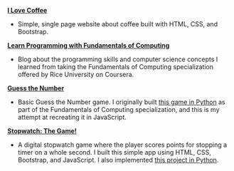 
<a href="https://kyleyasumiishi.github.io/Web-Development/coffee.html" target="_blank"><strong>I Love Coffee</strong></a>
<ul><li>Simple, single page website about coffee built with HTML, CSS, and Bootstrap.</li></ul>

<a href="https://kyleyasumiishi.github.io/Web-Development/Fund_of_Computing/index.html" target="_blank"><strong>Learn Programming with Fundamentals of Computing</strong></a>
<ul><li>Blog about the programming skills and computer science concepts I learned from taking the Fundamentals of Computing specialization offered by Rice University on Coursera.</li></ul>

<a href="https://kyleyasumiishi.github.io/Web-Development/Guess_Number/guess_number.html" target="_blank"><strong>Guess the Number</strong></a>
<ul><li>Basic Guess the Number game. I originally built <a href="https://kyleyasumiishi.github.io/Web-Development/Fund_of_Computing/iipp/iipp-week2.html">this game in Python</a> as part of the Fundamentals of Computing specialization, and this is my attempt at recreating it in JavaScript.</li></ul>

<a href="https://kyleyasumiishi.github.io/Web-Development/Stopwatch/index.html" target="_blank"><strong>Stopwatch: The Game!</strong></a>
<ul><li>A digital stopwatch game where the player scores points for stopping a timer on a whole second. I built this simple app using HTML, CSS, Bootstrap, and JavaScript. I also implemented <a href="https://github.com/kyleyasumiishi/Fundamentals_of_Computing/blob/master/IIPP/stopwatch.py" target="_blank">this project in Python</a>. 
